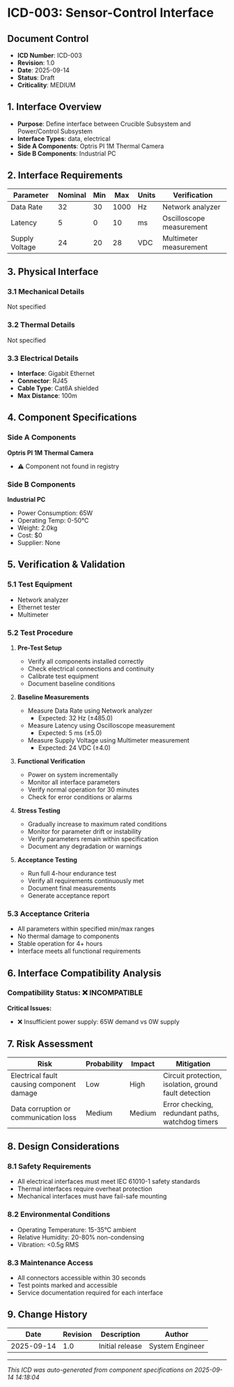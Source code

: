 # ICD-003: Sensor-Control Interface

## Document Control
- **ICD Number**: ICD-003
- **Revision**: 1.0
- **Date**: 2025-09-14
- **Status**: Draft
- **Criticality**: MEDIUM

## 1. Interface Overview
- **Purpose**: Define interface between Crucible Subsystem and Power/Control Subsystem
- **Interface Types**: data, electrical
- **Side A Components**: Optris PI 1M Thermal Camera
- **Side B Components**: Industrial PC

## 2. Interface Requirements

| Parameter | Nominal | Min | Max | Units | Verification |
|-----------|---------|-----|-----|-------|--------------|
| Data Rate | 32 | 30 | 1000 | Hz | Network analyzer |
| Latency | 5 | 0 | 10 | ms | Oscilloscope measurement |
| Supply Voltage | 24 | 20 | 28 | VDC | Multimeter measurement |

## 3. Physical Interface

### 3.1 Mechanical Details
Not specified

### 3.2 Thermal Details
Not specified

### 3.3 Electrical Details
- **Interface**: Gigabit Ethernet
- **Connector**: RJ45
- **Cable Type**: Cat6A shielded
- **Max Distance**: 100m

## 4. Component Specifications

### Side A Components
**Optris PI 1M Thermal Camera**
- ⚠️ Component not found in registry


### Side B Components
**Industrial PC**
- Power Consumption: 65W
- Operating Temp: 0-50°C
- Weight: 2.0kg
- Cost: $0
- Supplier: None


## 5. Verification & Validation

### 5.1 Test Equipment
- Network analyzer
- Ethernet tester
- Multimeter

### 5.2 Test Procedure
1. **Pre-Test Setup**
   - Verify all components installed correctly
   - Check electrical connections and continuity
   - Calibrate test equipment
   - Document baseline conditions

2. **Baseline Measurements**
   - Measure Data Rate using Network analyzer
     * Expected: 32 Hz (±485.0)
   - Measure Latency using Oscilloscope measurement
     * Expected: 5 ms (±5.0)
   - Measure Supply Voltage using Multimeter measurement
     * Expected: 24 VDC (±4.0)

3. **Functional Verification**
   - Power on system incrementally
   - Monitor all interface parameters
   - Verify normal operation for 30 minutes
   - Check for error conditions or alarms

4. **Stress Testing**
   - Gradually increase to maximum rated conditions
   - Monitor for parameter drift or instability
   - Verify parameters remain within specification
   - Document any degradation or warnings

5. **Acceptance Testing**
   - Run full 4-hour endurance test
   - Verify all requirements continuously met
   - Document final measurements
   - Generate acceptance report

### 5.3 Acceptance Criteria
- All parameters within specified min/max ranges
- No thermal damage to components
- Stable operation for 4+ hours
- Interface meets all functional requirements

## 6. Interface Compatibility Analysis
### Compatibility Status: ❌ INCOMPATIBLE

**Critical Issues:**
- ❌ Insufficient power supply: 65W demand vs 0W supply



## 7. Risk Assessment
| Risk | Probability | Impact | Mitigation |
|------|-------------|--------|------------|
| Electrical fault causing component damage | Low | High | Circuit protection, isolation, ground fault detection |
| Data corruption or communication loss | Medium | Medium | Error checking, redundant paths, watchdog timers |


## 8. Design Considerations

### 8.1 Safety Requirements
- All electrical interfaces must meet IEC 61010-1 safety standards
- Thermal interfaces require overheat protection
- Mechanical interfaces must have fail-safe mounting

### 8.2 Environmental Conditions
- Operating Temperature: 15-35°C ambient
- Relative Humidity: 20-80% non-condensing
- Vibration: <0.5g RMS

### 8.3 Maintenance Access
- All connectors accessible within 30 seconds
- Test points marked and accessible
- Service documentation required for each interface

## 9. Change History
| Date | Revision | Description | Author |
|------|----------|-------------|--------|
| 2025-09-14 | 1.0 | Initial release | System Engineer |

---
*This ICD was auto-generated from component specifications on 2025-09-14 14:18:04*
